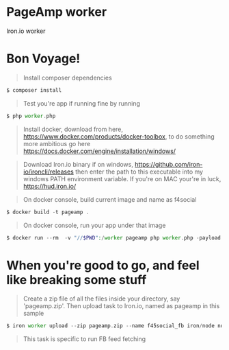 # PageAmp worker
Iron.io worker

# Bon Voyage!
> Install composer dependencies

```php
$ composer install
```
> Test you're app if running fine by running

```php
$ php worker.php
```
> Install docker, download from here, https://www.docker.com/products/docker-toolbox, to do something more ambitious go here https://docs.docker.com/engine/installation/windows/

> Download Iron.io binary if on windows, https://github.com/iron-io/ironcli/releases then enter the path to this executable into my windows PATH environment variable.
> If you're on MAC your're in luck, https://hud.iron.io/

> On docker console, build current image and name as f4social

```php
$ docker build -t pageamp .
```
> On docker console, run your app under that image

```php
$ docker run --rm  -v "//$PWD":/worker pageamp php worker.php -payload payload.example.json
```

# When you're good to go, and feel like breaking some stuff
> Create a zip file of all the files inside your directory, say 'pageamp.zip'.
> Then upload task to Iron.io, named as pageamp in this sample

```php
$ iron worker upload --zip pageamp.zip --name f45social_fb iron/node node index.js fb
```
> This task is specific to run FB feed fetching

